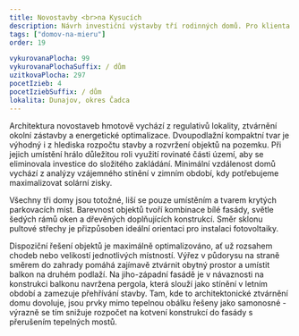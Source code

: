```yaml
---
title: Novostavby <br>na Kysucích
description: Návrh investiční výstavby tří rodinných domů. Pro klienta jsme vytvořili rozpočtově optimalizovanou architekturu, která zároveň splňuje požadavky na energetickou efektivitu a originalitu. Zadefinovali jsme typ zástavby, umístění a počet domů, vyřešili s klientem komplikovanou situaci z hlediska dopravního napojení či blízkosti železnice a následně jsme vypracovali projektovou dokumentaci pro úřady.
tags: ["domov-na-mieru"]
order: 19

vykurovanaPlocha: 99
vykurovanaPlochaSuffix: / dům
uzitkovaPlocha: 297
pocetIzieb: 4
pocetIziebSuffix: / dům
lokalita: Dunajov, okres Čadca
---
```


Architektura novostaveb hmotově vychází z regulativů lokality, ztvárnění okolní zástavby a energetické optimalizace. Dvoupodlažní kompaktní tvar je výhodný i z hlediska rozpočtu stavby a rozvržení objektů na pozemku. Při jejich umístění hrálo důležitou roli využití rovinaté části území, aby se eliminovala investice do složitého zakládání. Minimální vzdálenost domů vychází z analýzy vzájemného stínění v zimním období, kdy potřebujeme maximalizovat solární zisky.

Všechny tři domy jsou totožné, liší se pouze umístěním a tvarem krytých parkovacích míst. Barevnost objektů tvoří kombinace bílé fasády, světle šedých rámů oken a dřevěných doplňujících konstrukcí. Směr sklonu pultové střechy je přizpůsoben ideální orientaci pro instalaci fotovoltaiky.

Dispoziční řešení objektů je maximálně optimalizováno, ať už rozsahem chodeb nebo velikostí jednotlivých místností. Výřez v půdorysu na straně směrem do zahrady pomáhá zajímavě ztvárnit obytný prostor a umístit balkon na druhém podlaží. Na jiho-západní fasádě je v návaznosti na konstrukci balkonu navržena pergola, která slouží jako stínění v letním období a zamezuje přehřívání stavby. Tam, kde to architektonické ztvárnění domu dovoluje, jsou prvky mimo tepelnou obálku řešeny jako samonosné - výrazně se tím snižuje rozpočet na kotvení konstrukcí do fasády s přerušením tepelných mostů.
